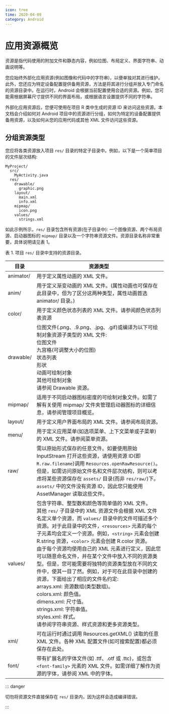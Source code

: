 ```yaml
---
icon: tree
time: 2020-04-09
category: Android
---
```


# 应用资源概览

资源是指代码使用的附加文件和静态内容，例如位图、布局定义、界面字符串、动画说明等。

您应始终外部化应用资源(例如图像和代码中的字符串)，以便单独对其进行维护。此外，您还应为特定设备配置提供备用资源，方法是将其进行分组并放入专门命名的资源目录中。在运行时，Android 会根据当前配置使用合适的资源。例如，您可能需根据屏幕尺寸提供不同的界面布局，或根据语言设置提供不同的字符串。

外部化应用资源后，您便可使用在项目 R 类中生成的资源 ID 来访问这些资源。本文档会介绍如何对 Android 项目中的资源进行分组，如何为特定的设备配置提供备用资源，以及如何从您的应用代码或其他 XML 文件访问这些资源。

## 分组资源类型

您应将各类资源放入项目 `res/` 目录的特定子目录中。例如，以下是一个简单项目的文件层次结构:

```structure
MyProject/
  src/
    MyActivity.java
  res/
    drawable/
      graphic.png
    layout/
      main.xml
      info.xml
    mipmap/
      icon.png
    values/
      strings.xml
```

如此示例所示，`res/` 目录包含所有资源(在子目录中): 一个图像资源、两个布局资源、启动器图标的 `mipmap/` 目录以及一个字符串资源文件。资源目录名称非常重要，具体说明请见表 1。

表 1. 项目 `res/` 目录中支持的资源目录。

| 目录      | 资源类型                                                                                                                                                                                                                                                                                                                                                                                                                                                                                                                                                                                                                                                                                                                                                 |
| --------- | -------------------------------------------------------------------------------------------------------------------------------------------------------------------------------------------------------------------------------------------------------------------------------------------------------------------------------------------------------------------------------------------------------------------------------------------------------------------------------------------------------------------------------------------------------------------------------------------------------------------------------------------------------------------------------------------------------------------------------------------------------- |
| animator/ | 用于定义属性动画的 XML 文件。                                                                                                                                                                                                                                                                                                                                                                                                                                                                                                                                                                                                                                                                                                                            |
| anim/     | 用于定义渐变动画的 XML 文件。(属性动画也可保存在此目录中，但为了区分这两种类型，属性动画首选 animator/ 目录。)                                                                                                                                                                                                                                                                                                                                                                                                                                                                                                                                                                                                                                           |
| color/    | 用于定义颜色状态列表的 XML 文件。请参阅颜色状态列表资源                                                                                                                                                                                                                                                                                                                                                                                                                                                                                                                                                                                                                                                                                                  |
| drawable/ | 位图文件(.png、.9.png、.jpg、.gif)或编译为以下可绘制对象资源子类型的 XML 文件: <br />位图文件<br />九宫格(可调整大小的位图)<br />状态列表<br />形状<br />动画可绘制对象<br />其他可绘制对象<br />请参阅 Drawable 资源。                                                                                                                                                                                                                                                                                                                                                                                                                                                                                                                                  |
| mipmap/   | 适用于不同启动器图标密度的可绘制对象文件。如需了解有关使用 mipmap/ 文件夹管理启动器图标的详细信息，请参阅管理项目概览。                                                                                                                                                                                                                                                                                                                                                                                                                                                                                                                                                                                                                                  |
| layout/   | 用于定义用户界面布局的 XML 文件。请参阅布局资源。                                                                                                                                                                                                                                                                                                                                                                                                                                                                                                                                                                                                                                                                                                        |
| menu/     | 用于定义应用菜单(如选项菜单、上下文菜单或子菜单)的 XML 文件。请参阅菜单资源。                                                                                                                                                                                                                                                                                                                                                                                                                                                                                                                                                                                                                                                                            |
| raw/      | 需以原始形式保存的任意文件。如要使用原始 InputStream 打开这些资源，请使用资源 ID(即 `R.raw.filename`)调用 `Resources.openRawResource()`。<br />但是，如需访问原始文件名和文件层次结构，则可以考虑将某些资源保存在 `assets/` 目录(而非 `res/raw/`)下。`assets/` 中的文件没有资源 ID，因此您只能使用 AssetManager 读取这些文件。                                                                                                                                                                                                                                                                                                                                                                                                                           |
| values/   | 包含字符串、整型数和颜色等简单值的 XML 文件。<br />其他 `res/` 子目录中的 XML 资源文件会根据 XML 文件名定义单个资源，而 `values/` 目录中的文件可描述多个资源。对于此目录中的文件，`<resources>` 元素的每个子元素均会定义一个资源。例如，`<string>` 元素会创建 R.string 资源，`<color>` 元素会创建 R.color 资源。<br />由于每个资源均使用自己的 XML 元素进行定义，因此您可以随意命名文件，并在某个文件中放入不同的资源类型。但是，您可能需要将独特的资源类型放在不同的文件中，使其一目了然。例如，对于可在此目录中创建的资源，下面给出了相应的文件名约定: <br />arrays.xml: 资源数组(类型数组)。<br />colors.xml: 颜色值。<br />dimens.xml: 尺寸值。<br />strings.xml: 字符串值。<br />styles.xml: 样式。<br />请参阅字符串资源、样式资源和更多资源类型。 |
| xml/      | 可在运行时通过调用 Resources.getXML() 读取的任意 XML 文件。各种 XML 配置文件(如可搜索配置)都必须保存在此处。                                                                                                                                                                                                                                                                                                                                                                                                                                                                                                                                                                                                                                             |
| font/     | 带有扩展名的字体文件(如 .ttf、.otf 或 .ttc)，或包含 `<font-family>` 元素的 XML 文件。如需详细了解作为资源的字体，请参阅 XML 中的字体。                                                                                                                                                                                                                                                                                                                                                                                                                                                                                                                                                                                                                   |

::: danger

切勿将资源文件直接保存在 `res/` 目录内，因为这样会造成编译错误。

:::
